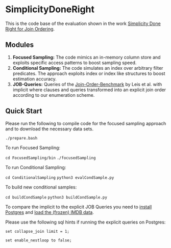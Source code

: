 # SimplicityDoneRight

This is the code base of the evaluation shown in the work [Simplicity Done Right for Join Ordering](http://cidrdb.org/cidr2021/papers/cidr2021_paper01.pdf).

## Modules 

1. **Focused Sampling:** The code mimics an in-memory column store and exploits specific access patterns to boost sampling speed. 
2. **Conditional Sampling:** The code simulates an index over arbitrary filter predicates. The approach exploits index or index like structures to boost estimation accuracy. 
3. **JOB-Queries:** Queries of the [Join-Order-Benchmark](https://github.com/gregrahn/join-order-benchmark) by Leis et al. with implicit where clauses and queries transformed into  an explicit join order according to our enumeration scheme.
## Quick Start

Please run the following to compile code for the focused sampling approach and to download the necessary data sets. 

`./prepare.bash`

To run Focused Sampling:

`cd FocusedSampling/bin`
`./focusedSampling`

To run Conditional Sampling:

`cd ConditionalSampling`
`python3 evalCondSample.py`

To build new conditional samples: 

`cd buildCondSample`
`python3 buildCondSample.py`



To compare the implicit to the explicit JOB Queries you need to [install Postgres](https://www.postgresql.org/download/linux/ubuntu/) and [load the (frozen) IMDB data](https://github.com/gregrahn/join-order-benchmark).

Please use the following sql hints if running the explicit queries on Postgres:

`set collapse_join limit = 1;`

`set enable_nestloop to false;`
